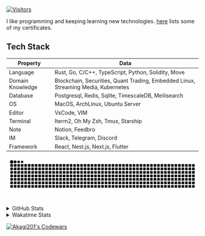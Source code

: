 <!-- markdownlint-disable MD041 MD010 MD033 -->
[![Visitors](https://api.visitorbadge.io/api/daily?path=Akagi201%2FAkagi201&label=Visitors%20Today&countColor=%2337d67a)](https://visitorbadge.io/status?path=Akagi201%2FAkagi201)

I like programming and keeping learning new technologies. [here](https://github.com/Akagi201/blockchain) lists some of my certificates.

## Tech Stack

| Property         	| Data                                                                               	|
|------------------	|------------------------------------------------------------------------------------	|
| Language         	| Rust, Go, C/C++, TypeScript, Python, Solidity, Move                                 |
| Domain Knowledge 	| Blockchain, Securities, Quant Trading, Embedded Linux, Streaming Media, Kubernetes 	|
| Database         	| Postgresql, Redis, Sqlite, TimescaleDB, Meilisearch                                 |
| OS               	| MacOS, ArchLinux, Ubuntu Server                                                     |
| Editor           	| VsCode, VIM                                                                        	|
| Terminal          | Iterm2, Oh My Zsh, Tmux, Starship                                                   |
| Note             	| Notion, Feedbro                                                                    	|
| IM               	| Slack, Telegram, Discord                                                            |
| Framework         | React, Nest.js, Next.js, Flutter                                                   	|

[![github contribution grid snake animation](https://raw.githubusercontent.com/Akagi201/Akagi201/output/github-contribution-grid-snake.svg#gh-light-mode-only)](https://github.com/Akagi201)

<details>
<summary>GitHub Stats</summary>
  <a href="https://github.com/Akagi201"><img alt="Profile Detail" src="https://raw.githubusercontent.com/Akagi201/Akagi201/master/profile-summary-card-output/dracula/0-profile-details.svg" /></a>
  <a href="https://github.com/Akagi201"><img alt="Github Stats" src="https://raw.githubusercontent.com/Akagi201/Akagi201/master/profile-summary-card-output/dracula/3-stats.svg" /></a>
  <a href="https://github.com/Akagi201"><img alt="Lang By Commits" src="https://raw.githubusercontent.com/Akagi201/Akagi201/master/profile-summary-card-output/dracula/2-most-commit-language.svg" /></a>
</details>

<details>
<summary>Wakatime Stats</summary>
<br>

<!--START_SECTION:waka-->

```txt
From: 22 September 2023 - To: 29 September 2023

Total Time: 42 hrs 32 mins

Other              37 hrs 17 mins  ██████████████████████░░░   87.66 %
Python             2 hrs 27 mins   █▒░░░░░░░░░░░░░░░░░░░░░░░   05.79 %
sh                 1 hr 30 mins    █░░░░░░░░░░░░░░░░░░░░░░░░   03.53 %
Solidity           19 mins         ▒░░░░░░░░░░░░░░░░░░░░░░░░   00.75 %
GDScript3          18 mins         ▒░░░░░░░░░░░░░░░░░░░░░░░░   00.73 %
Rust               12 mins         ░░░░░░░░░░░░░░░░░░░░░░░░░   00.47 %
SQL                6 mins          ░░░░░░░░░░░░░░░░░░░░░░░░░   00.26 %
Markdown           6 mins          ░░░░░░░░░░░░░░░░░░░░░░░░░   00.24 %
TOML               5 mins          ░░░░░░░░░░░░░░░░░░░░░░░░░   00.21 %
JSON               4 mins          ░░░░░░░░░░░░░░░░░░░░░░░░░   00.18 %
```

<!--END_SECTION:waka-->

</details>

<a href="https://www.codewars.com/users/Akagi201"><img alt="Akagi201's Codewars" src="https://www.codewars.com/users/Akagi201/badges/small"></a>

